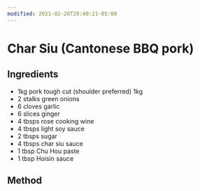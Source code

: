 ```yaml
---
modified: 2021-02-20T20:40:21-05:00
---
```


# Char Siu (Cantonese BBQ pork)

## Ingredients

* 1kg pork tough cut (shoulder preferred) 1kg
* 2 stalks green onions
* 6 cloves garlic
* 6 slices ginger
* 4 tbsps rose cooking wine
* 4 tbsps light soy sauce
* 2 tbsps sugar
* 4 tbsps char siu sauce
* 1 tbsp Chu Hou paste
* 1 tbsp Hoisin sauce

## Method